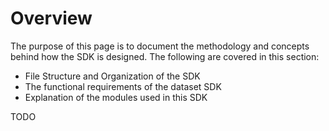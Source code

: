 # Overview

The purpose of this page is to document the methodology and concepts behind how
the SDK is designed. The following are covered in this section:

- File Structure and Organization of the SDK
- The functional requirements of the dataset SDK
- Explanation of the modules used in this SDK

TODO